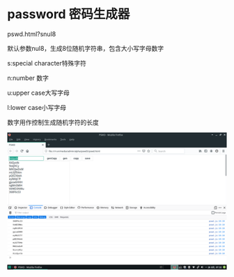 # password 密码生成器


pswd.html?snul8

默认参数nul8，生成8位随机字符串，包含大小写字母数字

s:special character特殊字符

n:number 数字

u:upper case大写字母

l:lower case小写字母

数字用作控制生成随机字符的长度

![pswd](pswd.png)
